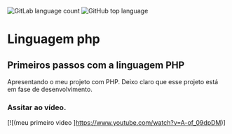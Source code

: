 ![GitLab language count](https://img.shields.io/gitlab/languages/count/goncaloalvesdasilva?gitlab_url=PHP)
![GitHub top language](https://img.shields.io/github/languages/top/goncaloalvesdasilva/php)
# Linguagem php
## Primeiros passos com a linguagem PHP
Apresentando o meu projeto com PHP. Deixo claro que esse projeto está em fase de desenvolvimento.

### Assitar ao vídeo.
[![(meu primeiro video ]https://www.youtube.com/watch?v=A-of_09dpDM)]
